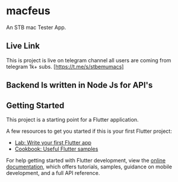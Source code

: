 # macfeus
An STB mac Tester App.

## Live Link
This is project is live on telegram channel all users are coming from telegram 1k+ subs.
[https://t.me/s/stbemumacs]

## Backend Is written in Node Js for API's
 
## Getting Started
This project is a starting point for a Flutter application.

A few resources to get you started if this is your first Flutter project:

- [Lab: Write your first Flutter app](https://docs.flutter.dev/get-started/codelab)
- [Cookbook: Useful Flutter samples](https://docs.flutter.dev/cookbook)

For help getting started with Flutter development, view the
[online documentation](https://docs.flutter.dev/), which offers tutorials,
samples, guidance on mobile development, and a full API reference.
